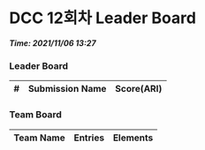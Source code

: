 # DCC 12회차 Leader Board
***Time: 2021/11/06 13:27***

### Leader Board

|#|Submission Name|Score(ARI)|
|:---:|:---:|:---:|

### Team Board

|Team Name|Entries|Elements|
|:---:|:---:|:---:|

